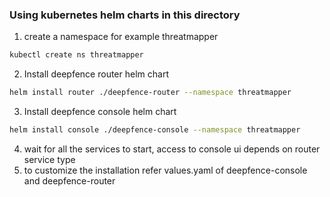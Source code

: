 ### Using kubernetes helm charts in this directory
1. create a namespace for example threatmapper
```sh 
kubectl create ns threatmapper
```
2. Install deepfence router helm chart 
```sh 
helm install router ./deepfence-router --namespace threatmapper
```
3. Install deepfence console helm chart 
```sh
helm install console ./deepfence-console --namespace threatmapper
```
4. wait for all the services to start, access to console ui depends on router service type
5. to customize the installation refer values.yaml of deepfence-console and deepfence-router